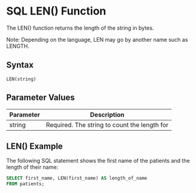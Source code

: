 # SQL LEN() Function

The LEN() function returns the length of the string in bytes.

Note: Depending on the language, LEN may go by another name such as LENGTH.

## Syntax

`LEN(string)`

## Parameter Values

| Parameter | Description                                  |
| --------- | -------------------------------------------- |
| string    | Required. The string to count the length for |

## LEN() Example

The following SQL statement shows the first name of the patients and the length of their name:

```sql
SELECT first_name, LEN(first_name) AS length_of_name
FROM patients;
```